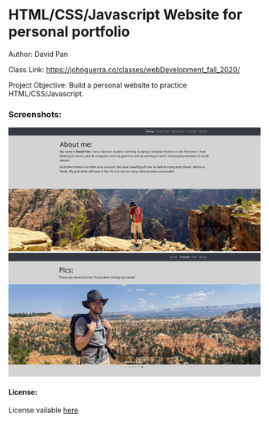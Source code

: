 <h1> HTML/CSS/Javascript Website for personal portfolio </h1>
<p>
Author: David Pan

Class Link: https://johnguerra.co/classes/webDevelopment_fall_2020/

Project Objective: Build a personal website to practice HTML/CSS/Javascript. 
</p>

<h3>Screenshots: </h3>
<img src="/images/screenshots/screenshot1.png" alt="Screenshot of homepage">
<img src="/images/screenshots/screenshot2.png" alt="Screenshot of travelling page, pics section">

<h4>License:</h4>
<p>License vailable <a href="/LICENSE">here</a></p>